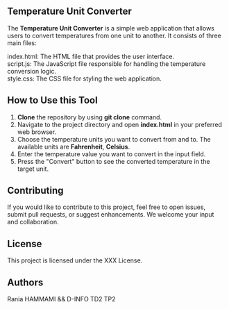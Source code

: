 

## **Temperature Unit Converter**


The **Temperature Unit Converter** is a simple web application that allows users to convert  temperatures from one unit to another.  It consists of three main files:

index.html: The HTML file that provides the user interface.  
script.js: The JavaScript file responsible for handling the temperature conversion logic.  
style.css: The CSS file for styling the web application.

## How to Use this Tool

1. **Clone** the repository by using **git clone** command.
2. Navigate to the project directory and open **index.html** in your preferred web browser.
3. Choose the temperature units you want to convert from and to. The available units are **Fahrenheit**, **Celsius**.
4. Enter the temperature value you want to convert in the input field.
5.   Press the "Convert" button to see the converted temperature in the target unit.



## Contributing

If you would like to contribute to this project, feel free to open issues, submit pull requests, or suggest enhancements. We welcome your input and collaboration.

## License

This project is licensed under the XXX License.

## Authors

Rania HAMMAMI && D-INFO TD2 TP2 



